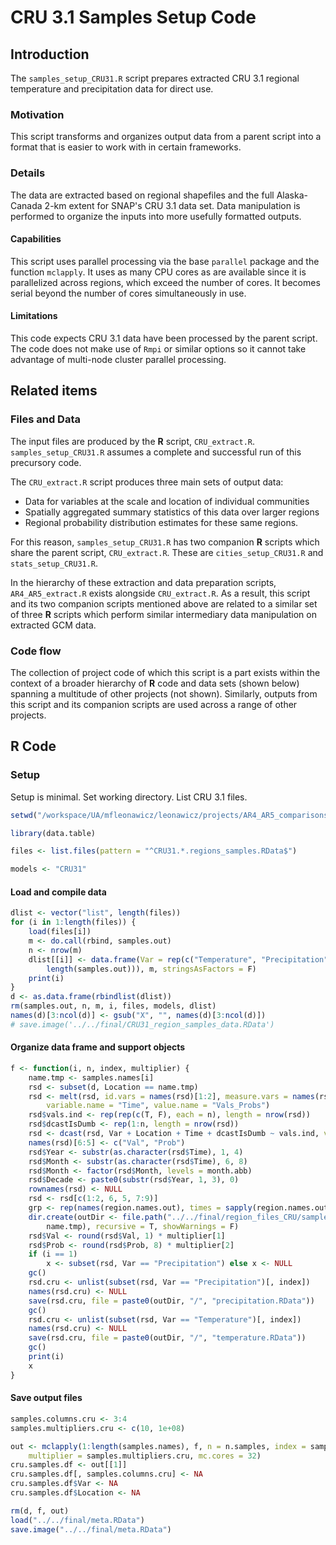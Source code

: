 # CRU 3.1 Samples Setup Code



## Introduction
The `samples_setup_CRU31.R` script prepares extracted CRU 3.1 regional temperature and precipitation data for direct use.

### Motivation
This script transforms and organizes output data from a parent script into a format that is easier to work with in certain frameworks.

### Details
The data are extracted based on regional shapefiles and the full Alaska-Canada 2-km extent for SNAP's CRU 3.1 data set.
Data manipulation is performed to organize the inputs into more usefully formatted outputs.


#### Capabilities
This script uses parallel processing via the base `parallel` package and the function `mclapply`.
It uses as many CPU cores as are available since it is parallelized across regions, which exceed the number of cores.
It becomes serial beyond the number of cores simultaneously in use.

#### Limitations
This code expects CRU 3.1 data have been processed by the parent script.
The code does not make use of `Rmpi` or similar options so it cannot take advantage of multi-node cluster parallel processing.

## Related items

### Files and Data
The input files are produced by the **R** script, `CRU_extract.R`. `samples_setup_CRU31.R` assumes a complete and successful run of this precursory code.

The `CRU_extract.R` script produces three main sets of output data:
* Data for variables at the scale and location of individual communities
* Spatially aggregated summary statistics of this data over larger regions
* Regional probability distribution estimates for these same regions.

For this reason, `samples_setup_CRU31.R` has two companion **R** scripts which share the parent script, `CRU_extract.R`. These are `cities_setup_CRU31.R` and `stats_setup_CRU31.R`.

In the hierarchy of these extraction and data preparation scripts, `AR4_AR5_extract.R` exists alongside `CRU_extract.R`.
As a result, this script and its two companion scripts mentioned above are related to a similar set of three **R** scripts which perform similar intermediary data manipulation on extracted GCM data.

### Code flow

The collection of project code of which this script is a part exists within the context of a broader hierarchy of **R** code and data sets (shown below) spanning a multitude of other projects (not shown).
Similarly, outputs from this script and its companion scripts are used across a range of other projects.






## **R** Code

### Setup

Setup is minimal. Set working directory. List CRU 3.1 files.


```r
setwd("/workspace/UA/mfleonawicz/leonawicz/projects/AR4_AR5_comparisons/data/regional/samples")

library(data.table)

files <- list.files(pattern = "^CRU31.*.regions_samples.RData$")

models <- "CRU31"
```

#### Load and compile data


```r
dlist <- vector("list", length(files))
for (i in 1:length(files)) {
    load(files[i])
    m <- do.call(rbind, samples.out)
    n <- nrow(m)
    dlist[[i]] <- data.frame(Var = rep(c("Temperature", "Precipitation"), each = n/(2 * 
        length(samples.out))), m, stringsAsFactors = F)
    print(i)
}
d <- as.data.frame(rbindlist(dlist))
rm(samples.out, n, m, i, files, models, dlist)
names(d)[3:ncol(d)] <- gsub("X", "", names(d)[3:ncol(d)])
# save.image('../../final/CRU31_region_samples_data.RData')
```

#### Organize data frame and support objects


```r
f <- function(i, n, index, multiplier) {
    name.tmp <- samples.names[i]
    rsd <- subset(d, Location == name.tmp)
    rsd <- melt(rsd, id.vars = names(rsd)[1:2], measure.vars = names(rsd)[-c(1:2)], 
        variable.name = "Time", value.name = "Vals_Probs")
    rsd$vals.ind <- rep(rep(c(T, F), each = n), length = nrow(rsd))
    rsd$dcastIsDumb <- rep(1:n, length = nrow(rsd))
    rsd <- dcast(rsd, Var + Location + Time + dcastIsDumb ~ vals.ind, value.var = "Vals_Probs")
    names(rsd)[6:5] <- c("Val", "Prob")
    rsd$Year <- substr(as.character(rsd$Time), 1, 4)
    rsd$Month <- substr(as.character(rsd$Time), 6, 8)
    rsd$Month <- factor(rsd$Month, levels = month.abb)
    rsd$Decade <- paste0(substr(rsd$Year, 1, 3), 0)
    rownames(rsd) <- NULL
    rsd <- rsd[c(1:2, 6, 5, 7:9)]
    grp <- rep(names(region.names.out), times = sapply(region.names.out, length))[i]
    dir.create(outDir <- file.path("../../final/region_files_CRU/samples", grp, 
        name.tmp), recursive = T, showWarnings = F)
    rsd$Val <- round(rsd$Val, 1) * multiplier[1]
    rsd$Prob <- round(rsd$Prob, 8) * multiplier[2]
    if (i == 1) 
        x <- subset(rsd, Var == "Precipitation") else x <- NULL
    gc()
    rsd.cru <- unlist(subset(rsd, Var == "Precipitation")[, index])
    names(rsd.cru) <- NULL
    save(rsd.cru, file = paste0(outDir, "/", "precipitation.RData"))
    gc()
    rsd.cru <- unlist(subset(rsd, Var == "Temperature")[, index])
    names(rsd.cru) <- NULL
    save(rsd.cru, file = paste0(outDir, "/", "temperature.RData"))
    gc()
    print(i)
    x
}
```

#### Save output files


```r
samples.columns.cru <- 3:4
samples.multipliers.cru <- c(10, 1e+08)

out <- mclapply(1:length(samples.names), f, n = n.samples, index = samples.columns.cru, 
    multiplier = samples.multipliers.cru, mc.cores = 32)
cru.samples.df <- out[[1]]
cru.samples.df[, samples.columns.cru] <- NA
cru.samples.df$Var <- NA
cru.samples.df$Location <- NA

rm(d, f, out)
load("../../final/meta.RData")
save.image("../../final/meta.RData")
```
